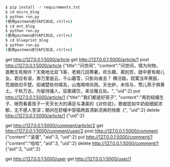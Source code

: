 ````bash
$ pip install -r requirements.txt
$ cd micro_blog
$ python run.py
(使用postmen进行API测试，ctrl+c)
$ cd mvt_blog
$ python run.py
(使用postmen进行API测试，ctrl+c)
$ cd blueprint_blog
$ python run.py
(使用postmen进行API测试，ctrl+c)
````

get http://127.0.0.1:5000/article
get http://127.0.0.1:5000/article/1
post http://127.0.0.1:5000/article {"title":"问世间", "content":"问世间，情为何物，直教生死相许？天南地北双飞客，老翅几回寒暑。欢乐趣，离别苦，就中更有痴儿女。君应有语，渺万里层云，千山暮雪，只影向谁去？ 横汾路，寂寞当年箫鼓，荒烟依旧平楚。招魂楚些何嗟及，山鬼暗啼风雨。天也妒，未信与，莺儿燕子俱黄土。千秋万古，为留待骚人，狂歌痛饮，来访雁丘处。", "uid":2}
put http://127.0.0.1:5000/article/1 {"title":"我们都是好孩子", "content":"再到结婚生子、继而看着孩子一天天长大的满足与凄美的《对你说》，歌曲犹如牛奶般细腻浓郁，无不感人至深；期间在舒缓中穿插两首清新凉爽的快歌《", "uid":2}
delete http://127.0.0.1:5000/article/1 {"uid":2}

get http://127.0.0.1:5000/comment/article/2
get http://127.0.0.1:5000/comment/user/2
post http://127.0.0.1:5000/comment {"content":"滚蛋", "aid":3, "uid":2}
put http://127.0.0.1:5000/comment/1 {"content":"哈哈", "aid":3, "uid":2}
delete http://127.0.0.1:5000/comment/1 {"aid":3, "uid":2}

get http://127.0.0.1:5000/user
get http://127.0.0.1:5000/user/1